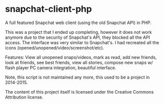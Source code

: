 # snapchat-client-php
A full featured Snapchat web client (using the old Snapchat API) in PHP. 

This was a project that I ended up completing, however it does not work anymore due to the security of Snapchat's API, they blocked all the API access. The interface was very similar to Snapchat's. I had recreated all the icons (opened/unopened/video/screenshot/etc).

Features:
View all unopened snaps/videos, mark as read, add new friends, look at friends, see best friends, view all stories, compose new snaps w/ flash player PC camera integration, beautiful interface.

Note, this script is not maintained any more, this used to be a project in 2014-2015.

The content of this project itself is licensed under the Creative Commons Attribution license.
